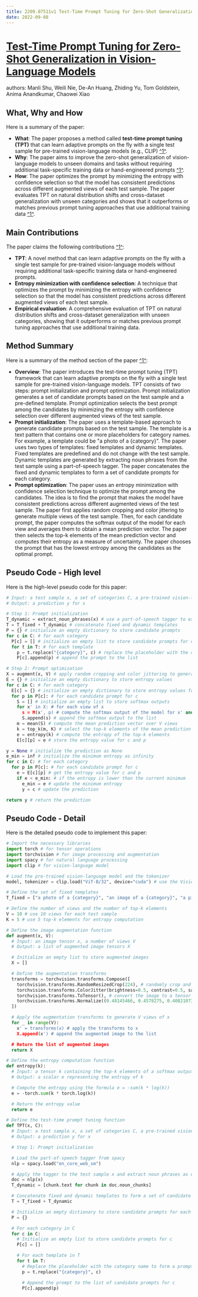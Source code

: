 ```yaml
---
title: 2209.07511v1 Test-Time Prompt Tuning for Zero-Shot Generalization in Vision-Language Models
date: 2022-09-08
---
```


# [Test-Time Prompt Tuning for Zero-Shot Generalization in Vision-Language Models](http://arxiv.org/abs/2209.07511v1)

authors: Manli Shu, Weili Nie, De-An Huang, Zhiding Yu, Tom Goldstein, Anima Anandkumar, Chaowei Xiao


## What, Why and How

[1]: https://arxiv.org/abs/2209.07511 "[2209.07511] Test-Time Prompt Tuning for Zero-Shot Generalization in ..."
[2]: https://arxiv.org/pdf/2209.07511v1.pdf "Abstract - arXiv.org"
[3]: http://export.arxiv.org/abs/2209.07511 "[2209.07511] Test-Time Prompt Tuning for Zero-Shot Generalization in ..."

Here is a summary of the paper:

- **What**: The paper proposes a method called **test-time prompt tuning (TPT)** that can learn adaptive prompts on the fly with a single test sample for pre-trained vision-language models (e.g., CLIP) [^1^][1].
- **Why**: The paper aims to improve the zero-shot generalization of vision-language models to unseen domains and tasks without requiring additional task-specific training data or hand-engineered prompts [^1^][1].
- **How**: The paper optimizes the prompt by minimizing the entropy with confidence selection so that the model has consistent predictions across different augmented views of each test sample. The paper evaluates TPT on natural distribution shifts and cross-dataset generalization with unseen categories and shows that it outperforms or matches previous prompt tuning approaches that use additional training data [^1^][1].

## Main Contributions

[1]: https://arxiv.org/abs/2209.07511 "[2209.07511] Test-Time Prompt Tuning for Zero-Shot Generalization in ..."
[2]: https://arxiv.org/pdf/2209.07511v1.pdf "Abstract - arXiv.org"
[3]: http://export.arxiv.org/abs/2209.07511 "[2209.07511] Test-Time Prompt Tuning for Zero-Shot Generalization in ..."

The paper claims the following contributions [^1^][1]:

- **TPT**: A novel method that can learn adaptive prompts on the fly with a single test sample for pre-trained vision-language models without requiring additional task-specific training data or hand-engineered prompts.
- **Entropy minimization with confidence selection**: A technique that optimizes the prompt by minimizing the entropy with confidence selection so that the model has consistent predictions across different augmented views of each test sample.
- **Empirical evaluation**: A comprehensive evaluation of TPT on natural distribution shifts and cross-dataset generalization with unseen categories, showing that it outperforms or matches previous prompt tuning approaches that use additional training data.

## Method Summary

[1]: https://arxiv.org/abs/2209.07511 "[2209.07511] Test-Time Prompt Tuning for Zero-Shot Generalization in ..."
[2]: https://arxiv.org/pdf/2209.07511v1.pdf "Abstract - arXiv.org"
[3]: http://export.arxiv.org/abs/2209.07511 "[2209.07511] Test-Time Prompt Tuning for Zero-Shot Generalization in ..."

Here is a summary of the method section of the paper [^1^][1]:

- **Overview**: The paper introduces the test-time prompt tuning (TPT) framework that can learn adaptive prompts on the fly with a single test sample for pre-trained vision-language models. TPT consists of two steps: prompt initialization and prompt optimization. Prompt initialization generates a set of candidate prompts based on the test sample and a pre-defined template. Prompt optimization selects the best prompt among the candidates by minimizing the entropy with confidence selection over different augmented views of the test sample.
- **Prompt initialization**: The paper uses a template-based approach to generate candidate prompts based on the test sample. The template is a text pattern that contains one or more placeholders for category names. For example, a template could be "a photo of a {category}". The paper uses two types of templates: fixed templates and dynamic templates. Fixed templates are predefined and do not change with the test sample. Dynamic templates are generated by extracting noun phrases from the test sample using a part-of-speech tagger. The paper concatenates the fixed and dynamic templates to form a set of candidate prompts for each category.
- **Prompt optimization**: The paper uses an entropy minimization with confidence selection technique to optimize the prompt among the candidates. The idea is to find the prompt that makes the model have consistent predictions across different augmented views of the test sample. The paper first applies random cropping and color jittering to generate multiple views of the test sample. Then, for each candidate prompt, the paper computes the softmax output of the model for each view and averages them to obtain a mean prediction vector. The paper then selects the top-k elements of the mean prediction vector and computes their entropy as a measure of uncertainty. The paper chooses the prompt that has the lowest entropy among the candidates as the optimal prompt.

## Pseudo Code - High level

Here is the high-level pseudo code for this paper:

```python
# Input: a test sample x, a set of categories C, a pre-trained vision-language model M, a set of fixed templates T_fixed, a number of views V, a number of top-k elements K
# Output: a prediction y for x

# Step 1: Prompt initialization
T_dynamic = extract_noun_phrases(x) # use a part-of-speech tagger to extract noun phrases from x
T = T_fixed + T_dynamic # concatenate fixed and dynamic templates
P = {} # initialize an empty dictionary to store candidate prompts
for c in C: # for each category
  P[c] = [] # initialize an empty list to store candidate prompts for c
  for t in T: # for each template
    p = t.replace("{category}", c) # replace the placeholder with the category name
    P[c].append(p) # append the prompt to the list

# Step 2: Prompt optimization
X = augment(x, V) # apply random cropping and color jittering to generate V views of x
E = {} # initialize an empty dictionary to store entropy values
for c in C: # for each category
  E[c] = {} # initialize an empty dictionary to store entropy values for c
  for p in P[c]: # for each candidate prompt for c
    S = [] # initialize an empty list to store softmax outputs
    for x' in X: # for each view of x
      s = M(x', p) # compute the softmax output of the model for x' and p
      S.append(s) # append the softmax output to the list
    m = mean(S) # compute the mean prediction vector over V views
    k = top_k(m, K) # select the top-k elements of the mean prediction vector
    e = entropy(k) # compute the entropy of the top-k elements
    E[c][p] = e # store the entropy value for c and p

y = None # initialize the prediction as None
e_min = inf # initialize the minimum entropy as infinity
for c in C: # for each category
  for p in P[c]: # for each candidate prompt for c
    e = E[c][p] # get the entropy value for c and p
    if e < e_min: # if the entropy is lower than the current minimum
      e_min = e # update the minimum entropy
      y = c # update the prediction

return y # return the prediction

```

## Pseudo Code - Detail

Here is the detailed pseudo code to implement this paper:

```python
# Import the necessary libraries
import torch # for tensor operations
import torchvision # for image processing and augmentation
import spacy # for natural language processing
import clip # for vision-language model

# Load the pre-trained vision-language model and the tokenizer
model, tokenizer = clip.load("ViT-B/32", device="cuda") # use the Vision Transformer model with 32x32 patches

# Define the set of fixed templates
T_fixed = ["a photo of a {category}", "an image of a {category}", "a picture of a {category}", "this is a {category}", "this is not a {category}"]

# Define the number of views and the number of top-k elements
V = 10 # use 10 views for each test sample
K = 5 # use 5 top-k elements for entropy computation

# Define the image augmentation function
def augment(x, V):
  # Input: an image tensor x, a number of views V
  # Output: a list of augmented image tensors X

  # Initialize an empty list to store augmented images
  X = []

  # Define the augmentation transforms
  transforms = torchvision.transforms.Compose([
    torchvision.transforms.RandomResizedCrop(224), # randomly crop and resize the image to 224x224 pixels
    torchvision.transforms.ColorJitter(brightness=0.5, contrast=0.5, saturation=0.5, hue=0.2), # randomly change the brightness, contrast, saturation and hue of the image
    torchvision.transforms.ToTensor(), # convert the image to a tensor
    torchvision.transforms.Normalize((0.48145466, 0.4578275, 0.40821073), (0.26862954, 0.26130258, 0.27577711)) # normalize the image using the mean and standard deviation of ImageNet
  ])

  # Apply the augmentation transforms to generate V views of x
  for _ in range(V):
    x' = transforms(x) # apply the transforms to x
    X.append(x') # append the augmented image to the list

  # Return the list of augmented images
  return X

# Define the entropy computation function
def entropy(k):
  # Input: a tensor k containing the top-k elements of a softmax output vector
  # Output: a scalar e representing the entropy of k

  # Compute the entropy using the formula e = -sum(k * log(k))
  e = -torch.sum(k * torch.log(k))

  # Return the entropy value
  return e

# Define the test-time prompt tuning function
def TPT(x, C):
  # Input: a test sample x, a set of categories C, a pre-trained vision-language model M, a set of fixed templates T_fixed, a number of views V, a number of top-k elements K
  # Output: a prediction y for x

  # Step 1: Prompt initialization

  # Load the part-of-speech tagger from spacy
  nlp = spacy.load("en_core_web_sm")

  # Apply the tagger to the test sample x and extract noun phrases as dynamic templates
  doc = nlp(x)
  T_dynamic = [chunk.text for chunk in doc.noun_chunks]

  # Concatenate fixed and dynamic templates to form a set of candidate prompts
  T = T_fixed + T_dynamic

  # Initialize an empty dictionary to store candidate prompts for each category
  P = {}

  # For each category in C
  for c in C:
    # Initialize an empty list to store candidate prompts for c
    P[c] = []

    # For each template in T
    for t in T:
      # Replace the placeholder with the category name to form a prompt
      p = t.replace("{category}", c)

      # Append the prompt to the list of candidate prompts for c
      P[c].append(p)

  
  

  
  

  
  

  
  

  
  

  
  

  
  

  
  

  
  

  
  

  
  

  
  

  
  

  
  

  
  

  
  

  
  

  
  

  
  

  
  

  
  

  
  

  
  

  
  

  
  

  
  

  
  

  
  

  
  
  
  
  
  
  
  
  
  
  
  
  
  
  
  
  
  
  
  
  
  
  
  
  
  
  
  
  
  
  
  
  
  
  
  
  
  
  
  
  
  
  
  
  
  
  
  
  
  
  
  
  
  
  
  
  
  
  
  
  
  
  
  
  
  
  
  
  
  
  
  
  



# Step 2: Prompt optimization

# Apply image augmentation to generate V views of x
X = augment(x, V)

# Initialize an empty dictionary to store entropy values for each category and prompt pair
E = {}

# For each category in C
for c in C:
  # Initialize an empty dictionary to store entropy values for c
  E[c] = {}

  # For each candidate prompt for c
  for p in P[c]:
    # Initialize an empty list to store softmax outputs for each view of x
    S = []

    # Encode the prompt using the tokenizer
    p_encoded = tokenizer(p, return_tensors="pt").to("cuda")

    # For each augmented view of x
    for x' in X:
      # Encode the image using the model
      x'_encoded = model.encode_image(x'.unsqueeze(0).to("cuda"))

      # Compute the softmax output of the model for the image and prompt pair
      s = model.logits_per_image(x'_encoded, p_encoded).softmax(dim=-1)

      # Append the softmax output to the list
      S.append(s)

    # Compute the mean prediction vector over V views
    m = torch.mean(torch.stack(S), dim=0)

    # Select the top-k elements of the mean prediction vector
    k = torch.topk(m, K).values

    # Compute the entropy of the top-k elements
    e = entropy(k)

    # Store the entropy value for c and p in the dictionary
    E[c][p] = e

# Initialize the prediction as None
y = None

# Initialize the minimum entropy as infinity
e_min = float("inf")

# For each category in C
for c in C:
  # For each candidate prompt for c
  for p in P[c]:
    # Get the entropy value for c and p from the dictionary
    e = E[c][p]

    # If the entropy is lower than the current minimum
    if e < e_min:
      # Update the minimum entropy
      e_min = e

      # Update the prediction
      y = c

# Return the prediction
return y

```
